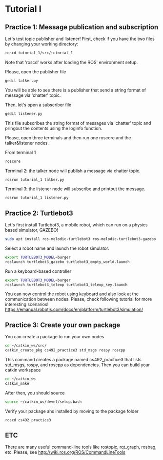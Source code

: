 # Tutorial I

## Practice 1: Message publication and subscription
Let's test topic publisher and listener! First, check if you have the two files by changing your working directory:

~~~~bash
roscd tutorial_1/src/tutorial_1
~~~~
Note that 'roscd' works after loading the ROS' environment setup.

Please, open the publisher file 
~~~~bash
gedit talker.py
~~~~
You will be able to see there is a publisher that send a string format of message via 'chatter' topic.

Then, let's open a subscriber file 
~~~~bash
gedit listener.py
~~~~
This file subscribes the string format of messages via 'chatter' topic and pringout the contents using the loginfo function.

Please, open three terminals and then run one roscore and the talker&listener nodes.

From terminal 1
~~~~bash
roscore
~~~~
Terminal 2: the talker node will publish a message via chatter topic.
~~~~bash
rosrun tutorial_1 talker.py
~~~~
Terminal 3: the listener node will subscribe and printout the message. 
~~~~bash
rosrun tutorial_1 listener.py
~~~~


## Practice 2: Turtlebot3
Let's first install Turtlebot3, a mobile robot, which can run on a physics based simulator, GAZEBO!
~~~~bash
sudo apt install ros-melodic-turtlebot3 ros-melodic-turtlebot3-gazebo
~~~~

Select a robot name and launch the robot simulator. 
~~~~bash
export TURTLEBOT3_MODEL=burger
roslaunch turtlebot3_gazebo turtlebot3_empty_world.launch
~~~~

Run a keyboard-based controller
~~~~bash
export TURTLEBOT3_MODEL=burger
roslaunch turtlebot3_teleop turtlebot3_teleop_key.launch
~~~~

You can now control the robot using keyboard and also look at the communication between nodes. 
Please, check following tutorial for more interesting scenarios! 
https://emanual.robotis.com/docs/en/platform/turtlebot3/simulation/


## Practice 3: Create your own package
You can create a package to run your own nodes
~~~~bash
cd ~/catkin_ws/src/
catkin_create_pkg cs492_practice3 std_msgs rospy roscpp
~~~~
This command creates a package named cs492_practice3 that lists std_msgs, rospy, and roscpp as dependencies. Then you can build your catkin workspace
~~~~bash
cd ~/catkin_ws
catkin_make
~~~~

After then, you should source
~~~~bash
source ~/catkin_ws/devel/setup.bash
~~~~

Verify your package ahs installed by moving to the package folder
~~~~bash
roscd cs492_practice3
~~~~

## ETC
There are many useful command-line tools like rostopic, rqt_graph, rosbag, etc. Please, see http://wiki.ros.org/ROS/CommandLineTools






